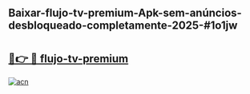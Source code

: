 ## Baixar-flujo-tv-premium-Apk-sem-anúncios-desbloqueado-completamente-2025-#1o1jw

# <h2><a href="https://ainizakaria.my?title=flujo-tv-premium&ref=20M">🔗👉 🔴 flujo-tv-premium</a></h2>

[![acn](https://github.com/user-attachments/assets/0f9c940e-d8b0-45ae-aac7-cd30a18b3e1c)](https://ainizakaria.my?title=flujo-tv-premium&ref=20M)

